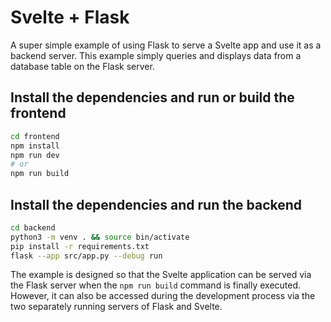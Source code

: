 # Svelte + Flask

A super simple example of using Flask to serve a Svelte app and use it as a backend server.
This example simply queries and displays data from a database table on the Flask server.

## Install the dependencies and run or build the frontend
```bash
cd frontend 
npm install
npm run dev
# or 
npm run build 
```

## Install the dependencies and run the backend
```bash
cd backend
python3 -m venv . && source bin/activate
pip install -r requirements.txt
flask --app src/app.py --debug run 
```

The example is designed so that the Svelte application can be served via the Flask server when the `npm run build` command is finally executed. However, it can also be accessed during the development process via the two separately running servers of Flask and Svelte.